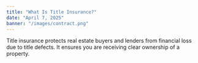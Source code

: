 ```yaml
---
title: "What Is Title Insurance?"
date: "April 7, 2025"
banner: "/images/contract.png"
---
```


Title insurance protects real estate buyers and lenders from financial loss due to title defects. It ensures you are receiving clear ownership of a property.